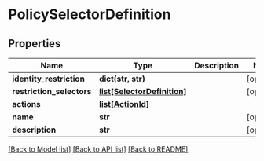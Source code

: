 # PolicySelectorDefinition

## Properties
Name | Type | Description | Notes
------------ | ------------- | ------------- | -------------
**identity_restriction** | **dict(str, str)** |  | [optional] 
**restriction_selectors** | [**list[SelectorDefinition]**](SelectorDefinition.md) |  | [optional] 
**actions** | [**list[ActionId]**](ActionId.md) |  | 
**name** | **str** |  | [optional] 
**description** | **str** |  | [optional] 

[[Back to Model list]](../README.md#documentation-for-models) [[Back to API list]](../README.md#documentation-for-api-endpoints) [[Back to README]](../README.md)


